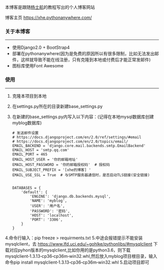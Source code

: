 本博客是跟随[杨士航](http://yshblog.com/)的教程写出的个人博客网站

博客主页 https://xhe.pythonanywhere.com/
### 关于本博客
- - -
* 使用Django2.0 + BootStrap4
* 部署在pythonanywhere(因为是免费的原因所以有很多限制，比如无法发出邮件，这样就导致不能在线注册，只有克隆到本地或付费后才能正常发邮件)
* 图标库使用Font Awesome

### 使用
---
1. 克隆本项目到本地
2. 在settings.py所在的目录新建base_settings.py
3. 在新建的base_settings.py内写入以下内容：(记得在本地mysql数据库创建myblog数据库)

    ```
    # 发送邮件设置
    # https://docs.djangoproject.com/en/2.0/ref/settings/#email
    # https://docs.djangoproject.com/en/2.0/topics/email/
    EMAIL_BACKEND = 'django.core.mail.backends.smtp.EmailBackend'
    EMAIL_HOST = 'smtp.qq.com'
    EMAIL_PORT = 465
    EMAIL_HOST_USER = '你的邮箱地址'
    EMAIL_HOST_PASSWORD = '你的邮箱授权码'  # 授权码
    EMAIL_SUBJECT_PREFIX = '[xhe的博客] '
    EMAIL_USE_SSL = True  # 与SMTP服务器通信时，是否启动TLS链接(安全链接)


    DATABASES = {
        'default': {
            'ENGINE': 'django.db.backends.mysql',
            'NAME': 'myblog',
            'USER': '用户名',
            'PASSWORD': '密码',
            'HOST': 'localhost',
            'PORT': '3306',
        }
    }
    ```
4.命令行输入：pip freeze > requirments.txt
5.中途会报错提示不能安装mysqlclient，去 https://www.lfd.uci.edu/~gohlke/pythonlibs/#mysqlclient 下载对应pyhon版本的mysqlclient,比如你用的是python3.6，则下载mysqlclient‑1.3.13‑cp36‑cp36m‑win32.whl,然后放入myblog项目根目录，输入命令pip install mysqlclient‑1.3.13‑cp36‑cp36m‑win32.whl
5.启动项目即可
